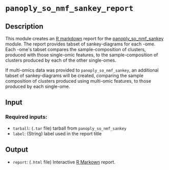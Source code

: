 # ```panoply_so_nmf_sankey_report```

## Description

This module creates an [R markdown](https://rmarkdown.rstudio.com/) report for the [panoply_so_nmf_sankey](https://github.com/broadinstitute/PANOPLY/wiki/Data-Analysis-Modules%3A-panoply_so_nmf_sankey) module. The report provides tabset of sankey-diagrams for each -ome. Each -ome's tabset compares the sample-composition of clusters, produced with those single-omic features, to the sample-composition of clusters produced by each of the other single-omes.

If multi-omics data was provided to ```panoply_so_nmf_sankey```, an additional tabset of sankey-diagrams will be created, comparing the sample composition of clusters produced using multi-omic features, to those produced by each single-ome.

## Input

### Required inputs:
* ```tarball```: (`.tar` file) tarball from ```panoply_so_nmf_sankey```
* ```label```: (String) label used in the report title


## Output

* ```report```: (`.html` file) Interactive [R Markown](https://rmarkdown.rstudio.com/) report.
